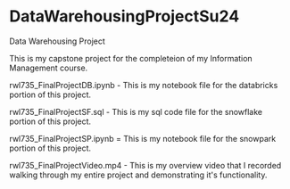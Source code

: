 # DataWarehousingProjectSu24
Data Warehousing Project

This is my capstone project for the completeion of my Information Management course.

rwl735_FinalProjectDB.ipynb - This is my notebook file for the databricks portion of this project.

rwl735_FinalProjectSF.sql - This is my sql code file for the snowflake portion of this project.

rwl735_FinalProjectSP.ipynb = This is my notebook file for the snowpark portion of this project.

rwl735_FinalProjectVideo.mp4 - This is my overview video that I recorded walking through my entire project and demonstrating it's functionality.
